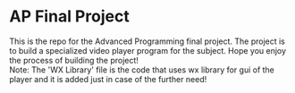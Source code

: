# AP Final Project
This is the repo for the Advanced Programming final project. The project is to build a specialized video player program for the subject.
Hope you enjoy the process of building the project!\
Note: The 'WX Library' file is the code that uses wx library for gui of the player and it is added just in case of the further need!
